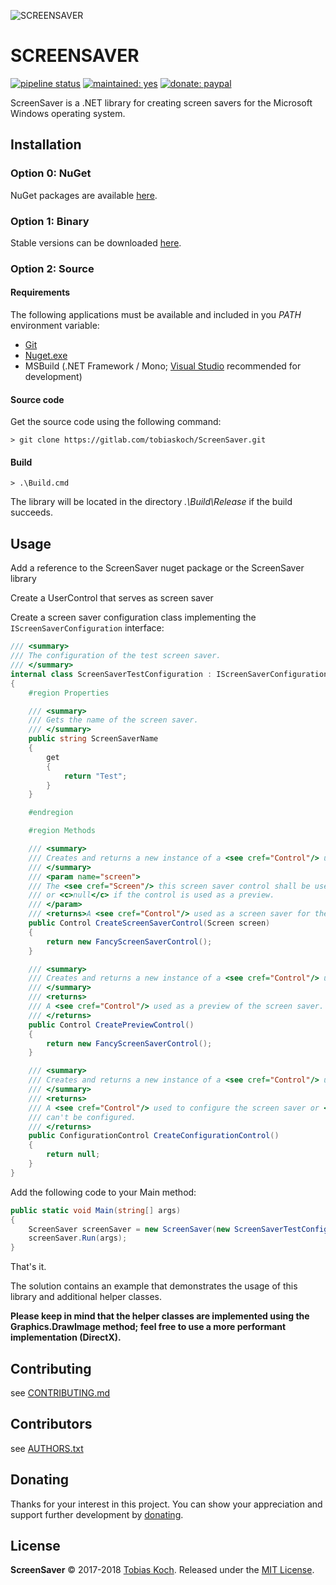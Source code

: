 ![SCREENSAVER](https://gitlab.com/tobiaskoch/ScreenSaver/raw/master/Media/ScreenSaver-256.png)

# SCREENSAVER

[![pipeline status](https://gitlab.com/tobiaskoch/ScreenSaver/badges/master/pipeline.svg)](https://gitlab.com/tobiaskoch/ScreenSaver/commits/master)
[![maintained: yes](https://tobiaskoch.gitlab.io/badges/maintained-yes.svg)](https://gitlab.com/tobiaskoch/ScreenSaver/commits/master)
[![donate: paypal](https://tobiaskoch.gitlab.io/badges/donate-paypal.svg)](https://www.tk-software.de/donate)

ScreenSaver is a .NET library for creating screen savers for the Microsoft Windows operating system.

## Installation

### Option 0: NuGet
NuGet packages are available [here](https://www.nuget.org/packages/ScreenSaver/).

### Option 1: Binary
Stable versions can be downloaded [here](https://gitlab.com/tobiaskoch/ScreenSaver/pipelines?scope=tags).

### Option 2: Source
#### Requirements
The following applications must be available and included in you *PATH* environment variable:

* [Git](https://git-scm.com/)
* [Nuget.exe](https://www.nuget.org/)
* MSBuild (.NET Framework / Mono; [Visual Studio](https://www.visualstudio.com) recommended for development)

#### Source code
Get the source code using the following command:

    > git clone https://gitlab.com/tobiaskoch/ScreenSaver.git

#### Build
    > .\Build.cmd

The library will be located in the directory *.\Build\Release* if the build succeeds.

## Usage

Add a reference to the ScreenSaver nuget package or the ScreenSaver library

Create a UserControl that serves as screen saver

Create a screen saver configuration class implementing the `IScreenSaverConfiguration` interface:

```csharp
/// <summary>
/// The configuration of the test screen saver.
/// </summary>
internal class ScreenSaverTestConfiguration : IScreenSaverConfiguration
{
    #region Properties

    /// <summary>
    /// Gets the name of the screen saver.
    /// </summary>
    public string ScreenSaverName
    {
        get
        {
            return "Test";
        }
    }

    #endregion

    #region Methods

    /// <summary>
    /// Creates and returns a new instance of a <see cref="Control"/> used as a screen saver for the given screen.
    /// </summary>
    /// <param name="screen">
    /// The <see cref="Screen"/> this screen saver control shall be used for
    /// or <c>null</c> if the control is used as a preview.
    /// </param>
    /// <returns>A <see cref="Control"/> used as a screen saver for the given screen.</returns>
    public Control CreateScreenSaverControl(Screen screen)
    {
        return new FancyScreenSaverControl();
    }

    /// <summary>
    /// Creates and returns a new instance of a <see cref="Control"/> used as a preview of the screen saver.
    /// </summary>
    /// <returns>
    /// A <see cref="Control"/> used as a preview of the screen saver.
    /// </returns>
    public Control CreatePreviewControl()
    {
        return new FancyScreenSaverControl();
    }

    /// <summary>
    /// Creates and returns a new instance of a <see cref="Control"/> used to configure the screen saver.
    /// </summary>
    /// <returns>
    /// A <see cref="Control"/> used to configure the screen saver or <c>null</c> if the screen saver
    /// can't be configured.
    /// </returns>
    public ConfigurationControl CreateConfigurationControl()
    {
        return null;
    }
}
```

Add the following code to your Main method:

```csharp
public static void Main(string[] args)
{
    ScreenSaver screenSaver = new ScreenSaver(new ScreenSaverTestConfiguration());
    screenSaver.Run(args);
}
```

That's it.

The solution contains an example that demonstrates the usage of this library and additional helper classes.

**Please keep in mind that the helper classes are implemented using the Graphics.DrawImage method; feel free to use a more performant implementation (DirectX).**

## Contributing
see [CONTRIBUTING.md](https://gitlab.com/tobiaskoch/ScreenSaver/blob/master/CONTRIBUTING.md)

## Contributors
see [AUTHORS.txt](https://gitlab.com/tobiaskoch/ScreenSaver/blob/master/AUTHORS.txt)

## Donating
Thanks for your interest in this project. You can show your appreciation and support further development by [donating](https://www.tk-software.de/donate).

## License
**ScreenSaver** © 2017-2018  [Tobias Koch](https://www.tk-software.de). Released under the [MIT License](https://gitlab.com/tobiaskoch/ScreenSaver/blob/master/LICENSE.md).